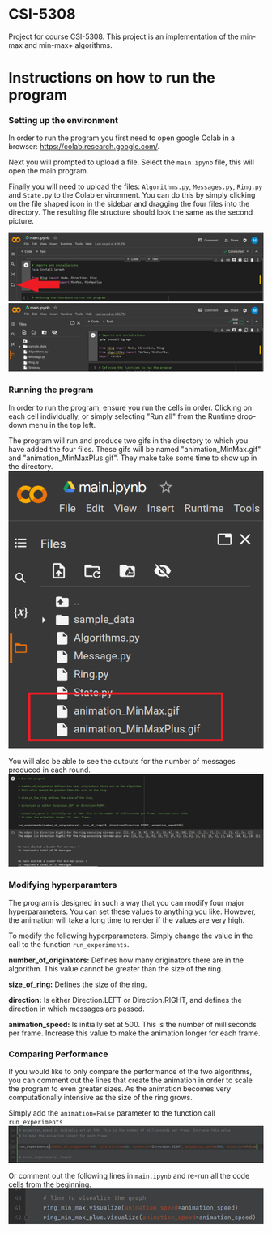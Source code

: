 # CSI-5308
Project for course CSI-5308. This project is an implementation of the min-max and min-max+ algorithms.

# Instructions on how to run the program
### Setting up the environment
In order to run the program you first need to open google Colab in a browser: https://colab.research.google.com/.

Next you will prompted to upload a file. Select the `main.ipynb` file, this will open the main program.

Finally you will need to upload the files: `Algorithms.py`, `Messages.py`, `Ring.py` and `State.py` to the Colab environment.
You can do this by simply clicking on the file shaped icon in the sidebar and dragging the four files into the directory.
The resulting file structure should look the same as the second picture.

![img.png](img.png)
![img_1.png](img_1.png)

### Running the program
In order to run the program, ensure you run the cells in order. Clicking on each cell individually, or simply
selecting "Run all" from the Runtime drop-down menu in the top left.

The program will run and produce two gifs in the directory to which you have added the four files. These gifs will
be named "animation_MinMax.gif" and "animation_MinMaxPlus.gif". They make take some time to show up in the
directory.
![img_2.png](img_2.png)

You will also be able to see the outputs for the number of messages produced in each round.
![img_3.png](img_3.png)

### Modifying hyperparamters
The program is designed in such a way that you can modify four major hyperparameters. You can set these values to 
anything you like. However, the animation will take a long time to render if the values are very high.

To modify the following hyperparameters. Simply change the value in the call to the function `run_experiments`.

**number_of_originators:** Defines how many originators there are in the algorithm. This value cannot be greater than 
the size of the ring.

**size_of_ring:** Defines the size of the ring.

**direction:** Is either Direction.LEFT or Direction.RIGHT, and defines the direction in which messages are passed.

**animation_speed:** Is initially set at 500. This is the number of milliseconds per frame. Increase this value
to make the animation longer for each frame.

### Comparing Performance
If you would like to only compare the performance of the two algorithms, you can comment out the lines that create the
animation in order to scale the program to even greater sizes. As the animation becomes very computationally intensive
as the size of the ring grows.

Simply add the `animation=False` parameter to the function call `run_experiments`
![img_5.png](img_5.png)

Or comment out the following lines in `main.ipynb` and re-run all the code cells from the beginning.
![img_4.png](img_4.png)